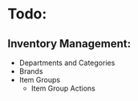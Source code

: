 # Todo:
## Inventory Management:
- Departments and Categories
- Brands
- Item Groups
  - Item Group Actions
